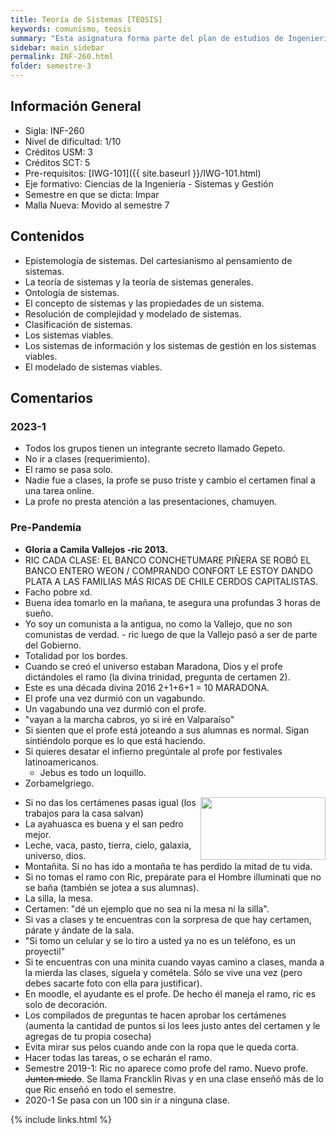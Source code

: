 ```yaml
---
title: Teoría de Sistemas [TEOSIS]
keywords: comunismo, teosis
summary: "Esta asignatura forma parte del plan de estudios de Ingeniería Civil Informática conducente a la Licenciatura en Ciencias de la Ingeniería. El propósito de esta es que los estudiantes aprendan conceptos y propiedades de aquello que se percibe de sistema y conozcan las técnicas para su análisis, comprensión y representación. Humanista disfrazado de ramo informático."
sidebar: main_sidebar
permalink: INF-260.html
folder: semestre-3
---
```


## Información General

- Sigla: INF-260
- Nivel de dificultad: 1/10
- Créditos USM: 3
- Créditos SCT: 5
- Pre-requisitos: [IWG-101]({{ site.baseurl }}/IWG-101.html)
- Eje formativo: Ciencias de la Ingeniería - Sistemas y Gestión
- Semestre en que se dicta: Impar
- Malla Nueva: Movido al semestre 7

## Contenidos

- Epistemología de sistemas. Del cartesianismo al pensamiento de sistemas.
- La teoría de sistemas y la teoría de sistemas generales.
- Ontología de sistemas.
- El concepto de sistemas y las propiedades de un sistema.
- Resolución de complejidad y modelado de sistemas.
- Clasificación de sistemas.
- Los sistemas viables.
- Los sistemas de información y los sistemas de gestión en los sistemas viables.
- El modelado de sistemas viables.

## Comentarios

### 2023-1

- Todos los grupos tienen un integrante secreto llamado Gepeto.
- No ir a clases (requerimiento).
- El ramo se pasa solo.
- Nadie fue a clases, la profe se puso triste y cambio el certamen final a una tarea online.
- La profe no presta atención a las presentaciones, chamuyen.

### Pre-Pandemia

- **Gloria a Camila Vallejos -ric 2013.**
- RIC CADA CLASE: EL BANCO CONCHETUMARE PIÑERA SE ROBÓ EL BANCO ENTERO WEON / COMPRANDO CONFORT LE ESTOY DANDO PLATA A LAS FAMILIAS MÁS RICAS DE CHILE CERDOS CAPITALISTAS.
- Facho pobre xd.
- Buena idea tomarlo en la mañana, te asegura una profundas 3 horas de sueño.
- Yo soy un comunista a la antigua, no como la Vallejo, que no son comunistas de verdad. - ric luego de que la Vallejo pasó a ser de parte del Gobierno.
- Totalidad por los bordes.
- Cuando se creó el universo estaban Maradona, Dios y el profe dictándoles el ramo (la divina trinidad, pregunta de certamen 2).
- Este es una década divina 2016 2+1+6+1 = 10 MARADONA.
- El profe una vez durmió con un vagabundo.
- Un vagabundo una vez durmió con el profe.
- "vayan a la marcha cabros, yo si iré en Valparaíso"
- Si sienten que el profe está joteando a sus alumnas es normal. Sigan sintiéndolo porque es lo que está haciendo.
- Si quieres desatar el infierno pregúntale al profe por festivales latinoamericanos.
  - Jebus es todo un loquillo.
- Zorbamelgriego.

<img align= "right" width= "200" height= "100" src= "images/semestre-3/teosis-meme1.jpg">

- Si no das los certámenes pasas igual (los trabajos para la casa salvan)
- La ayahuasca es buena y el san pedro mejor.
- Leche, vaca, pasto, tierra, cielo, galaxia, universo, dios.
- Montañita. Si no has ido a montaña te has perdido la mitad de tu vida.
- Si no tomas el ramo con Ric, prepárate para el Hombre illuminati que no se baña (también se jotea a sus alumnas).
- La silla, la mesa.
- Certamen: "dé un ejemplo que no sea ni la mesa ni la silla".
- Si vas a clases y te encuentras con la sorpresa de que hay certamen, párate y ándate de la sala.
- "Si tomo un celular y se lo tiro a usted ya no es un teléfono, es un proyectil"
- Si te encuentras con una minita cuando vayas camino a clases, manda a la mierda las clases, síguela y cométela. Sólo se vive una vez (pero debes sacarte foto con ella para justificar).
- En moodle, el ayudante es el profe. De hecho él maneja el ramo, ric es solo de decoración.
- Los compilados de preguntas te hacen aprobar los certámenes (aumenta la cantidad de puntos si los lees justo antes del certamen y le agregas de tu propia cosecha)
- Evita mirar sus pelos cuando ande con la ropa que le queda corta.
- Hacer todas las tareas, o se echarán el ramo.
- Semestre 2019-1: Ric no aparece como profe del ramo. Nuevo profe. ~~Junten miedo~~. Se llama Francklin Rivas y en una clase enseñó más de lo que Ric enseñó en todo el semestre.
- 2020-1 Se pasa con un 100 sin ir a ninguna clase.

{% include links.html %}
